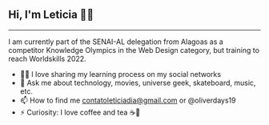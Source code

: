 <!--
**leticiadia/leticiadia** is a ✨ _special_ ✨ repository because its `README.md` (this file) appears on your GitHub profile.

Here are some ideas to get you started:

- 🔭 I’m currently working on ...
- 🌱 I’m currently learning ...
- 👯 I’m looking to collaborate on ...
- 🤔 I’m looking for help with ...
- 💬 Ask me about ...
- 📫 How to reach me: ...
- 😄 Pronouns: ...
- ⚡ Fun fact: ...
-->

## Hi, I'm Leticia 👩👋

---

<p>I am currently part of the SENAI-AL delegation from Alagoas as a competitor Knowledge Olympics in the Web Design category, but training to reach Worldskills 2022.</p>

- 👩‍💻 I love sharing my learning process on my social networks
- 💬 Ask me about technology, movies, universe geek, skateboard, music, etc.
- 📫 How to find me contatoleticiadia@gmail.com or @oliverdays19
- ⚡ Curiosity: I love coffee and tea ☕🍵
